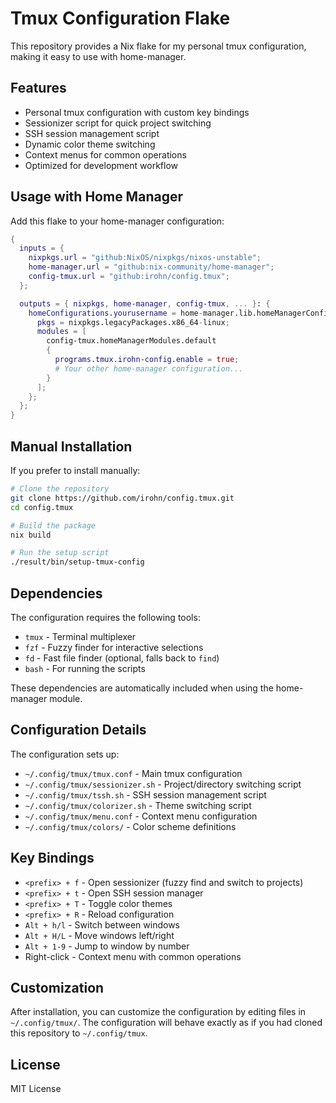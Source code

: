 # Tmux Configuration Flake

This repository provides a Nix flake for my personal tmux configuration, making it easy to use with home-manager.

## Features

- Personal tmux configuration with custom key bindings
- Sessionizer script for quick project switching
- SSH session management script
- Dynamic color theme switching
- Context menus for common operations
- Optimized for development workflow

## Usage with Home Manager

Add this flake to your home-manager configuration:

```nix
{
  inputs = {
    nixpkgs.url = "github:NixOS/nixpkgs/nixos-unstable";
    home-manager.url = "github:nix-community/home-manager";
    config-tmux.url = "github:irohn/config.tmux";
  };

  outputs = { nixpkgs, home-manager, config-tmux, ... }: {
    homeConfigurations.yourusername = home-manager.lib.homeManagerConfiguration {
      pkgs = nixpkgs.legacyPackages.x86_64-linux;
      modules = [
        config-tmux.homeManagerModules.default
        {
          programs.tmux.irohn-config.enable = true;
          # Your other home-manager configuration...
        }
      ];
    };
  };
}
```

## Manual Installation

If you prefer to install manually:

```bash
# Clone the repository
git clone https://github.com/irohn/config.tmux.git
cd config.tmux

# Build the package
nix build

# Run the setup script
./result/bin/setup-tmux-config
```

## Dependencies

The configuration requires the following tools:
- `tmux` - Terminal multiplexer
- `fzf` - Fuzzy finder for interactive selections
- `fd` - Fast file finder (optional, falls back to `find`)
- `bash` - For running the scripts

These dependencies are automatically included when using the home-manager module.

## Configuration Details

The configuration sets up:
- `~/.config/tmux/tmux.conf` - Main tmux configuration
- `~/.config/tmux/sessionizer.sh` - Project/directory switching script
- `~/.config/tmux/tssh.sh` - SSH session management script
- `~/.config/tmux/colorizer.sh` - Theme switching script
- `~/.config/tmux/menu.conf` - Context menu configuration
- `~/.config/tmux/colors/` - Color scheme definitions

## Key Bindings

- `<prefix> + f` - Open sessionizer (fuzzy find and switch to projects)
- `<prefix> + t` - Open SSH session manager
- `<prefix> + T` - Toggle color themes
- `<prefix> + R` - Reload configuration
- `Alt + h/l` - Switch between windows
- `Alt + H/L` - Move windows left/right
- `Alt + 1-9` - Jump to window by number
- Right-click - Context menu with common operations

## Customization

After installation, you can customize the configuration by editing files in `~/.config/tmux/`. The configuration will behave exactly as if you had cloned this repository to `~/.config/tmux`.

## License

MIT License